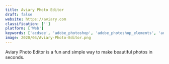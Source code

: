 ```yaml
---
title: Aviary Photo Editor
draft: false 
website: https://aviary.com
classification: ['']
platform: ['Web']
keywords: ['acdsee', 'adobe_photoshop', 'adobe_photoshop_elements', 'adobe_photoshop_express', 'adobe_spark_post', 'corel_paintshop_pro', 'fotografix', 'fotor', 'gimp', 'lightzone', 'memeration', 'paint.net', 'photoscape', 'picsart', 'pixelfed', 'pixelmator', 'pixlr', 'postermywall', 'vsco', 'xnview_mp']
image: 2020/04/Aviary-Photo-Editor.png
---
```

Aviary Photo Editor is a fun and simple way to make beautiful photos in seconds.